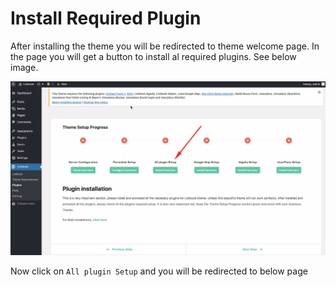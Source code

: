 # Install Required Plugin

After installing the theme you will be redirected to theme welcome page. In the page you will get a button to install al required plugins. See below image.

![](/assets/plugin-setup.png)

Now click on `All plugin Setup` and you will be redirected to below page



